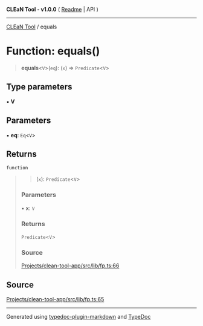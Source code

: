 **CLEaN Tool - v1.0.0** ( [Readme](../README.md) \| API )

***

[CLEaN Tool](../exports.md) / equals

# Function: equals()

> **equals**\<`V`\>(`eq`): (`x`) => `Predicate`\<`V`\>

## Type parameters

▪ **V**

## Parameters

▪ **eq**: `Eq`\<`V`\>

## Returns

`function`

> > (`x`): `Predicate`\<`V`\>
>
> ### Parameters
>
> ▪ **x**: `V`
>
> ### Returns
>
> `Predicate`\<`V`\>
>
> ### Source
>
> [Projects/clean-tool-app/src/lib/fp.ts:66](https://github.com/yuckyh/clean-tool-app/)
>

## Source

[Projects/clean-tool-app/src/lib/fp.ts:65](https://github.com/yuckyh/clean-tool-app/)

***

Generated using [typedoc-plugin-markdown](https://www.npmjs.com/package/typedoc-plugin-markdown) and [TypeDoc](https://typedoc.org/)
